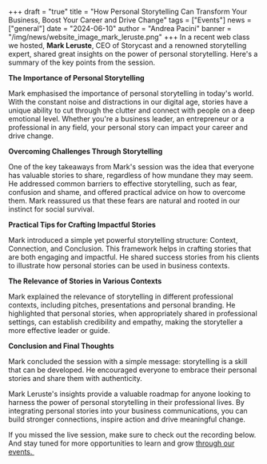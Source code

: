 +++
draft = "true"
title = "How Personal Storytelling Can Transform Your Business, Boost Your Career and Drive Change"
tags = ["Events"]
news = ["general"]
date = "2024-06-10"
author = "Andrea Pacini"
banner = "/img/news/website_image_mark_leruste.png"
+++
In a recent web class we hosted, **Mark Leruste**, CEO of Storycast and a renowned storytelling expert, shared great insights on the power of personal storytelling. Here's a summary of the key points from the session.



**The Importance of Personal Storytelling**

Mark emphasised the importance of personal storytelling in today's world. With the constant noise and distractions in our digital age, stories have a unique ability to cut through the clutter and connect with people on a deep emotional level. Whether you're a business leader, an entrepreneur or a professional in any field, your personal story can impact your career and drive change.



**Overcoming Challenges Through Storytelling**

One of the key takeaways from Mark's session was the idea that everyone has valuable stories to share, regardless of how mundane they may seem. He addressed common barriers to effective storytelling, such as fear, confusion and shame, and offered practical advice on how to overcome them. Mark reassured us that these fears are natural and rooted in our instinct for social survival.



**Practical Tips for Crafting Impactful Stories**

Mark introduced a simple yet powerful storytelling structure: Context, Connection, and Conclusion. This framework helps in crafting stories that are both engaging and impactful. He shared success stories from his clients to illustrate how personal stories can be used in business contexts. 



**The Relevance of Stories in Various Contexts**

Mark explained the relevance of storytelling in different professional contexts, including pitches, presentations and personal branding. He highlighted that personal stories, when appropriately shared in professional settings, can establish credibility and empathy, making the storyteller a more effective leader or guide.



**Conclusion and Final Thoughts**

Mark concluded the session with a simple message: storytelling is a skill that can be developed. He encouraged everyone to embrace their personal stories and share them with authenticity.



Mark Leruste's insights provide a valuable roadmap for anyone looking to harness the power of personal storytelling in their professional lives. By integrating personal stories into your business communications, you can build stronger connections, inspire action and drive meaningful change.



If you missed the live session, make sure to check out the recording below. And stay tuned for more opportunities to learn and grow [through our events. ](https://www.eventbrite.co.uk/o/ideas-on-stage-uk-18757456469)

[](https://www.eventbrite.co.uk/o/ideas-on-stage-uk-18757456469)

[](https://www.eventbrite.co.uk/o/ideas-on-stage-uk-18757456469)
